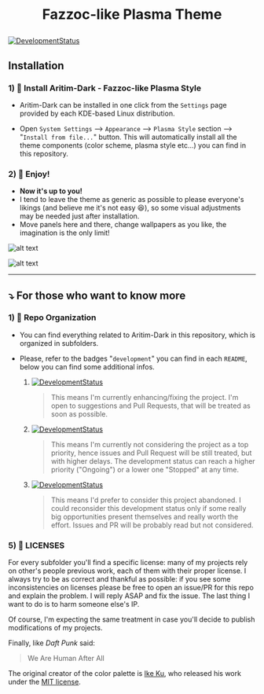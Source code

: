 <!-- # **<p style="text-align: center;">Aritim-Dark Theme</p>** -->

# **<p align="center">Fazzoc-like Plasma Theme</p>**

[![DevelopmentStatus](https://img.shields.io/badge/Development-Ongoing-brightgreen.svg)](https://img.shields.io/badge/Development-Ongoing-brightgreen.svg)
<!--  -->


## **Installation**

### **1) 🎯 Install Aritim-Dark - Fazzoc-like Plasma Style**

* Aritim-Dark can be installed in one click from the `Settings` page provided by each KDE-based Linux distribution.

* Open `System Settings` --> `Appearance` --> `Plasma Style` section --> "`Install from file...`" button. This will automatically install all the theme components (color scheme, plasma style etc...) you can find in this repository.

### **2) 🎉 Enjoy!**
* **Now it's up to you!**
* I tend to leave the theme as generic as possible to please everyone's likings (and believe me it's not easy 😆), so some visual adjustments may be needed just after installation.
* Move panels here and there, change wallpapers as you like, the imagination is the only limit!

![alt text](https://raw.githubusercontent.com/Mrcuve0/Aritim-Dark/master/KDE/screenshots/00-Desktop.png)

![alt text](https://raw.githubusercontent.com/Mrcuve0/Aritim-Dark/master/KDE/screenshots/01-Desktop.png)

----

## **⤵️ For those who want to know more**

### **1) 🔎 Repo Organization**

* You can find everything related to Aritim-Dark in this repository, which is organized in subfolders.

* Please, refer to the badges "`development`" you can find in each `README`, below you can find some additional infos.

  1. [![DevelopmentStatus](https://img.shields.io/badge/Development-Ongoing-brightgreen.svg)](https://img.shields.io/badge/Development-Ongoing-brightgreen.svg)
     > This means I'm currently enhancing/fixing the project. I'm open to suggestions and Pull Requests, that will be treated as soon as possible.
  2. [![DevelopmentStatus](https://img.shields.io/badge/Development-Paused-yellow.svg)](https://img.shields.io/badge/Development-Paused-yellow.svg)
     > This means I'm currently not considering the project as a top priority, hence issues and Pull Request will be still treated, but with higher delays. The development status can reach a higher priority ("Ongoing") or a lower one "Stopped" at any time.
  3. [![DevelopmentStatus](https://img.shields.io/badge/Development-Stopped-red.svg)](https://img.shields.io/badge/Development-Stopped-red.svg)
     > This means I'd prefer to consider this project abandoned. I could reconsider this development status only if some really big opportunities present themselves and really worth the effort. Issues and PR will be probably read but not considered.

### **5) 📎 LICENSES**
For every subfolder you'll find a specific license: many of my projects rely on other's people previous work, each of them with their proper license.
I always try to be as correct and thankful as possible: if you see some inconsistencies on licenses please be free to open an issue/PR for this repo and explain the problem. I will reply ASAP and fix the issue. The last thing I want to do is to harm someone else's IP. 

Of course, I'm expecting the same treatment in case you'll decide to publish modifications of my projects.

Finally, like *Daft Punk* said:

> We Are Human After All

The original creator of the color palette is [Ike Ku](https://github.com/dempfi), who released his work under the [MIT license](https://github.com/dempfi/ayu/blob/master/LICENSE).
